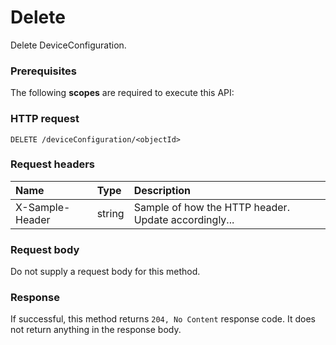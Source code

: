 # Delete

Delete DeviceConfiguration.
### Prerequisites
The following **scopes** are required to execute this API: 
### HTTP request
<!-- { "blockType": "ignored" } -->
```http
DELETE /deviceConfiguration/<objectId>

```
### Request headers
| Name       | Type | Description|
|:---------------|:--------|:----------|
| X-Sample-Header  | string  | Sample of how the HTTP header. Update accordingly...|

### Request body
Do not supply a request body for this method.


### Response
If successful, this method returns `204, No Content` response code. It does not return anything in the response body.


<!-- uuid: b73fa620-534e-4fda-9053-297cbcda8599
2015-10-16 09:34:43 UTC -->
<!-- {
  "type": "#page.annotation",
  "description": "Delete",
  "keywords": "",
  "section": "documentation",
  "tocPath": ""
}-->